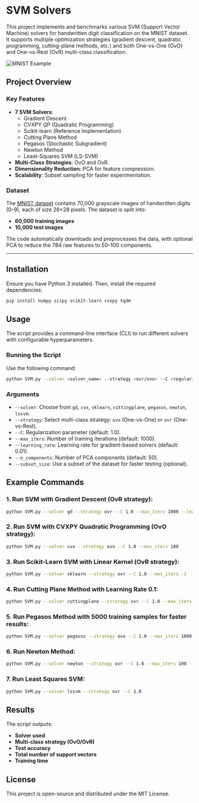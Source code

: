 # SVM Solvers
This project implements and benchmarks various SVM (Support Vector Machine) solvers for handwritten digit classification on the MNIST dataset. It supports multiple optimization strategies (gradient descent, quadratic programming, cutting-plane methods, etc.) and both One-vs-One (OvO) and One-vs-Rest (OvR) multi-class classification.

![MNIST Example](https://upload.wikimedia.org/wikipedia/commons/2/27/MnistExamples.png)

## Project Overview

### Key Features
- **7 SVM Solvers**:
  - Gradient Descent
  - CVXPY QP (Quadratic Programming)
  - Scikit-learn (Reference Implementation)
  - Cutting Plane Method
  - Pegasos (Stochastic Subgradient)
  - Newton Method
  - Least-Squares SVM (LS-SVM)
- **Multi-Class Strategies**: OvO and OvR.
- **Dimensionality Reduction**: PCA for feature compression.
- **Scalability**: Subset sampling for faster experimentation.

### Dataset
The [MNIST dataset](https://en.wikipedia.org/wiki/MNIST_database) contains 70,000 grayscale images of handwritten digits (0–9), each of size 28×28 pixels. The dataset is split into:
- **60,000 training images**
- **10,000 test images**

The code automatically downloads and preprocesses the data, with optional PCA to reduce the 784 raw features to 50–100 components.

---

## Installation

Ensure you have Python 3 installed. Then, install the required dependencies:

```sh
pip install numpy scipy scikit-learn cvxpy tqdm
```

## Usage
The script provides a command-line interface (CLI) to run different solvers with configurable hyperparameters.

### Running the Script
Use the following command:

```sh
python SVM.py --solver <solver_name> --strategy <ovr/ovo> --C <regularization> --max_iters <iterations> --learning_rate <lr> --n_components <PCA_components> --subset_size <samples>
```

### Arguments

- `--solver`: Choose from `gd`, `cvx`, `sklearn`, `cuttingplane`, `pegasos`, `newton`, `lssvm`.
- `--strategy`: Select multi-class strategy: `ovo` (One-vs-One) or `ovr` (One-vs-Rest).
- `--C`: Regularization parameter (default: 1.0).
- `--max_iters`: Number of training iterations (default: 1000).
- `--learning_rate`: Learning rate for gradient-based solvers (default: 0.01).
- `--n_components`: Number of PCA components (default: 50).
- `--subset_size`: Use a subset of the dataset for faster testing (optional).

## Example Commands

### 1. Run SVM with Gradient Descent (OvR strategy):
```sh
python SVM.py --solver gd --strategy ovr --C 1.0 --max_iters 1000 --learning_rate 0.01 --n_components 50
```

### 2. Run SVM with CVXPY Quadratic Programming (OvO strategy):
```sh
python SVM.py --solver cvx --strategy ovo --C 1.0 --max_iters 100
```

### 3. Run Scikit-Learn SVM with Linear Kernel (OvR strategy):
```sh
python SVM.py --solver sklearn --strategy ovr --C 1.0 --max_iters -1
```

### 4. Run Cutting Plane Method with Learning Rate 0.1:
```sh
python SVM.py --solver cuttingplane --strategy ovr --C 1.0 --max_iters 1000 --learning_rate 0.1
```

### 5. Run Pegasos Method with 5000 training samples for faster results:
```sh
python SVM.py --solver pegasos --strategy ovo --C 1.0 --max_iters 1000 --subset_size 5000
```

### 6. Run Newton Method:
```sh
python SVM.py --solver newton --strategy ovr --C 1.0 --max_iters 100
```

### 7. Run Least Squares SVM:
```sh
python SVM.py --solver lssvm --strategy ovr --C 1.0
```

## Results
The script outputs:

- **Solver used**
- **Multi-class strategy (OvO/OvR)**
- **Test accuracy**
- **Total number of support vectors**
- **Training time**



## License
This project is open-source and distributed under the MIT License.

